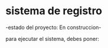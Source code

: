 <h1> sistema de registro</h1>
 
-estado del proyecto: En construccion-

para ejecutar el sistema, debes poner:

```npm install react´´´

